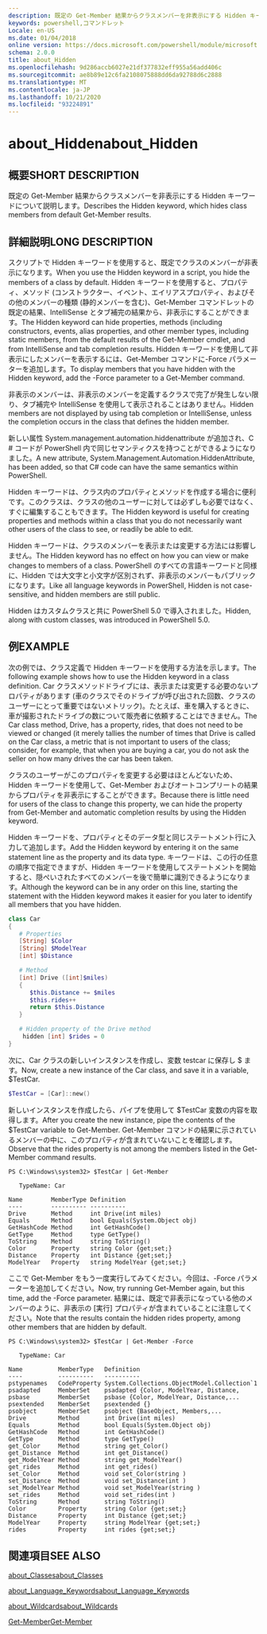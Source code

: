 ```yaml
---
description: 既定の Get-Member 結果からクラスメンバーを非表示にする Hidden キーワードについて説明します。
keywords: powershell,コマンドレット
Locale: en-US
ms.date: 01/04/2018
online version: https://docs.microsoft.com/powershell/module/microsoft.powershell.core/about/about_hidden?view=powershell-6&WT.mc_id=ps-gethelp
schema: 2.0.0
title: about_Hidden
ms.openlocfilehash: 9d286accb6027e21df377832eff955a56add406c
ms.sourcegitcommit: ae8b89e12c6fa2108075888dd6da92788d6c2888
ms.translationtype: MT
ms.contentlocale: ja-JP
ms.lasthandoff: 10/21/2020
ms.locfileid: "93224891"
---
```

# <a name="about_hidden"></a><span data-ttu-id="e7d58-104">about_Hidden</span><span class="sxs-lookup"><span data-stu-id="e7d58-104">about_Hidden</span></span>

## <a name="short-description"></a><span data-ttu-id="e7d58-105">概要</span><span class="sxs-lookup"><span data-stu-id="e7d58-105">SHORT DESCRIPTION</span></span>
<span data-ttu-id="e7d58-106">既定の Get-Member 結果からクラスメンバーを非表示にする Hidden キーワードについて説明します。</span><span class="sxs-lookup"><span data-stu-id="e7d58-106">Describes the Hidden keyword, which hides class members from default Get-Member results.</span></span>

## <a name="long-description"></a><span data-ttu-id="e7d58-107">詳細説明</span><span class="sxs-lookup"><span data-stu-id="e7d58-107">LONG DESCRIPTION</span></span>

<span data-ttu-id="e7d58-108">スクリプトで Hidden キーワードを使用すると、既定でクラスのメンバーが非表示になります。</span><span class="sxs-lookup"><span data-stu-id="e7d58-108">When you use the Hidden keyword in a script, you hide the members of a class by default.</span></span> <span data-ttu-id="e7d58-109">Hidden キーワードを使用すると、プロパティ、メソッド (コンストラクター、イベント、エイリアスプロパティ、およびその他のメンバーの種類 (静的メンバーを含む)、Get-Member コマンドレットの既定の結果、IntelliSense とタブ補完の結果から、非表示にすることができます。</span><span class="sxs-lookup"><span data-stu-id="e7d58-109">The Hidden keyword can hide properties, methods (including constructors, events, alias properties, and other member types, including static members, from the default results of the Get-Member cmdlet, and from IntelliSense and tab completion results.</span></span> <span data-ttu-id="e7d58-110">Hidden キーワードを使用して非表示にしたメンバーを表示するには、Get-Member コマンドに-Force パラメーターを追加します。</span><span class="sxs-lookup"><span data-stu-id="e7d58-110">To display members that you have hidden with the Hidden keyword, add the -Force parameter to a Get-Member command.</span></span>

<span data-ttu-id="e7d58-111">非表示のメンバーは、非表示のメンバーを定義するクラスで完了が発生しない限り、タブ補完や IntelliSense を使用して表示されることはありません。</span><span class="sxs-lookup"><span data-stu-id="e7d58-111">Hidden members are not displayed by using tab completion or IntelliSense, unless the completion occurs in the class that defines the hidden member.</span></span>

<span data-ttu-id="e7d58-112">新しい属性 System.management.automation.hiddenattribute が追加され、C \# コードが PowerShell 内で同じセマンティクスを持つことができるようになりました。</span><span class="sxs-lookup"><span data-stu-id="e7d58-112">A new attribute, System.Management.Automation.HiddenAttribute, has been added, so that C\# code can have the same semantics within PowerShell.</span></span>

<span data-ttu-id="e7d58-113">Hidden キーワードは、クラス内のプロパティとメソッドを作成する場合に便利です。このクラスは、クラスの他のユーザーに対しては必ずしも必要ではなく、すぐに編集することもできます。</span><span class="sxs-lookup"><span data-stu-id="e7d58-113">The Hidden keyword is useful for creating properties and methods within a class that you do not necessarily want other users of the class to see, or readily be able to edit.</span></span>

<span data-ttu-id="e7d58-114">Hidden キーワードは、クラスのメンバーを表示または変更する方法には影響しません。</span><span class="sxs-lookup"><span data-stu-id="e7d58-114">The Hidden keyword has no effect on how you can view or make changes to members of a class.</span></span> <span data-ttu-id="e7d58-115">PowerShell のすべての言語キーワードと同様に、Hidden では大文字と小文字が区別されず、非表示のメンバーもパブリックになります。</span><span class="sxs-lookup"><span data-stu-id="e7d58-115">Like all language keywords in PowerShell, Hidden is not case-sensitive, and hidden members are still public.</span></span>

<span data-ttu-id="e7d58-116">Hidden はカスタムクラスと共に PowerShell 5.0 で導入されました。</span><span class="sxs-lookup"><span data-stu-id="e7d58-116">Hidden, along with custom classes, was introduced in PowerShell 5.0.</span></span>

## <a name="example"></a><span data-ttu-id="e7d58-117">例</span><span class="sxs-lookup"><span data-stu-id="e7d58-117">EXAMPLE</span></span>

<span data-ttu-id="e7d58-118">次の例では、クラス定義で Hidden キーワードを使用する方法を示します。</span><span class="sxs-lookup"><span data-stu-id="e7d58-118">The following example shows how to use the Hidden keyword in a class definition.</span></span> <span data-ttu-id="e7d58-119">Car クラスメソッドドライブには、表示または変更する必要のないプロパティがあります (車のクラスでそのドライブが呼び出された回数、クラスのユーザーにとって重要ではないメトリック)。たとえば、車を購入するときに、車が撮影されたドライブの数について販売者に依頼することはできません。</span><span class="sxs-lookup"><span data-stu-id="e7d58-119">The Car class method, Drive, has a property, rides, that does not need to be viewed or changed (it merely tallies the number of times that Drive is called on the Car class, a metric that is not important to users of the class; consider, for example, that when you are buying a car, you do not ask the seller on how many drives the car has been taken.</span></span>

<span data-ttu-id="e7d58-120">クラスのユーザーがこのプロパティを変更する必要はほとんどないため、Hidden キーワードを使用して、Get-Member およびオートコンプリートの結果からプロパティを非表示にすることができます。</span><span class="sxs-lookup"><span data-stu-id="e7d58-120">Because there is little need for users of the class to change this property, we can hide the property from Get-Member and automatic completion results by using the Hidden keyword.</span></span>

<span data-ttu-id="e7d58-121">Hidden キーワードを、プロパティとそのデータ型と同じステートメント行に入力して追加します。</span><span class="sxs-lookup"><span data-stu-id="e7d58-121">Add the Hidden keyword by entering it on the same statement line as the property and its data type.</span></span> <span data-ttu-id="e7d58-122">キーワードは、この行の任意の順序で指定できますが、Hidden キーワードを使用してステートメントを開始すると、隠ぺいされたすべてのメンバーを後で簡単に識別できるようになります。</span><span class="sxs-lookup"><span data-stu-id="e7d58-122">Although the keyword can be in any order on this line, starting the statement with the Hidden keyword makes it easier for you later to identify all members that you have hidden.</span></span>

```powershell
class Car
{
   # Properties
   [String] $Color
   [String] $ModelYear
   [int] $Distance

   # Method
   [int] Drive ([int]$miles)
   {
      $this.Distance += $miles
      $this.rides++
      return $this.Distance
   }

   # Hidden property of the Drive method
    hidden [int] $rides = 0
}
```

<span data-ttu-id="e7d58-123">次に、Car クラスの新しいインスタンスを作成し、変数 testcar に保存し \$ ます。</span><span class="sxs-lookup"><span data-stu-id="e7d58-123">Now, create a new instance of the Car class, and save it in a variable, \$TestCar.</span></span>

```powershell
$TestCar = [Car]::new()
```

<span data-ttu-id="e7d58-124">新しいインスタンスを作成したら、パイプを使用して $TestCar 変数の内容を取得します。</span><span class="sxs-lookup"><span data-stu-id="e7d58-124">After you create the new instance, pipe the contents of the $TestCar variable to Get-Member.</span></span> <span data-ttu-id="e7d58-125">Get-Member コマンドの結果に示されているメンバーの中に、このプロパティが含まれていないことを確認します。</span><span class="sxs-lookup"><span data-stu-id="e7d58-125">Observe that the rides property is not among the members listed in the Get-Member command results.</span></span>

```output
PS C:\Windows\system32> $TestCar | Get-Member

   TypeName: Car

Name        MemberType Definition
----        ---------- ----------
Drive       Method     int Drive(int miles)
Equals      Method     bool Equals(System.Object obj)
GetHashCode Method     int GetHashCode()
GetType     Method     type GetType()
ToString    Method     string ToString()
Color       Property   string Color {get;set;}
Distance    Property   int Distance {get;set;}
ModelYear   Property   string ModelYear {get;set;}

```

<span data-ttu-id="e7d58-126">ここで Get-Member をもう一度実行してみてください。今回は、-Force パラメーターを追加してください。</span><span class="sxs-lookup"><span data-stu-id="e7d58-126">Now, try running Get-Member again, but this time, add the -Force parameter.</span></span>
<span data-ttu-id="e7d58-127">結果には、既定で非表示になっている他のメンバーのように、非表示の [実行] プロパティが含まれていることに注意してください。</span><span class="sxs-lookup"><span data-stu-id="e7d58-127">Note that the results contain the hidden rides property, among other members that are hidden by default.</span></span>

```output
PS C:\Windows\system32> $TestCar | Get-Member -Force

   TypeName: Car

Name          MemberType   Definition
----          ----------   ----------
pstypenames   CodeProperty System.Collections.ObjectModel.Collection`1
psadapted     MemberSet    psadapted {Color, ModelYear, Distance,
psbase        MemberSet    psbase {Color, ModelYear, Distance,...
psextended    MemberSet    psextended {}
psobject      MemberSet    psobject {BaseObject, Members,...
Drive         Method       int Drive(int miles)
Equals        Method       bool Equals(System.Object obj)
GetHashCode   Method       int GetHashCode()
GetType       Method       type GetType()
get_Color     Method       string get_Color()
get_Distance  Method       int get_Distance()
get_ModelYear Method       string get_ModelYear()
get_rides     Method       int get_rides()
set_Color     Method       void set_Color(string )
set_Distance  Method       void set_Distance(int )
set_ModelYear Method       void set_ModelYear(string )
set_rides     Method       void set_rides(int )
ToString      Method       string ToString()
Color         Property     string Color {get;set;}
Distance      Property     int Distance {get;set;}
ModelYear     Property     string ModelYear {get;set;}
rides         Property     int rides {get;set;}

```

## <a name="see-also"></a><span data-ttu-id="e7d58-128">関連項目</span><span class="sxs-lookup"><span data-stu-id="e7d58-128">SEE ALSO</span></span>

[<span data-ttu-id="e7d58-129">about_Classes</span><span class="sxs-lookup"><span data-stu-id="e7d58-129">about_Classes</span></span>](about_Classes.md)

[<span data-ttu-id="e7d58-130">about_Language_Keywords</span><span class="sxs-lookup"><span data-stu-id="e7d58-130">about_Language_Keywords</span></span>](about_Language_Keywords.md)

[<span data-ttu-id="e7d58-131">about_Wildcards</span><span class="sxs-lookup"><span data-stu-id="e7d58-131">about_Wildcards</span></span>](about_Wildcards.md)

[<span data-ttu-id="e7d58-132">Get-Member</span><span class="sxs-lookup"><span data-stu-id="e7d58-132">Get-Member</span></span>](xref:Microsoft.PowerShell.Utility.Get-Member)
